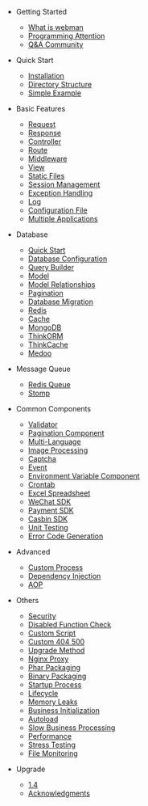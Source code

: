 - Getting Started

  - [What is webman](README.md)
  - [Programming Attention](attention.md)
  - [Q&A Community](help.md)

- Quick Start

  - [Installation](install.md)
  - [Directory Structure](directory.md)
  - [Simple Example](tutorial.md)

- Basic Features

  - [Request](request.md)
  - [Response](response.md)
  - [Controller](controller.md)
  - [Route](route.md)
  - [Middleware](middleware.md)
  - [View](view.md)
  - [Static Files](static.md)
  - [Session Management](session.md)
  - [Exception Handling](exception.md)
  - [Log](log.md)
  - [Configuration File](config.md)
  - [Multiple Applications](multiapp.md)

- Database

  - [Quick Start](db/tutorial.md)
  - [Database Configuration](db/config.md)
  - [Query Builder](db/queries.md)
  - [Model](db/model.md)
  - [Model Relationships](db/relationships.md)
  - [Pagination](db/paginator.md)
  - [Database Migration](db/migration.md)
  - [Redis](db/redis.md)
  - [Cache](db/cache.md)
  - [MongoDB](db/mongo.md)
  - [ThinkORM](db/thinkorm.md)
  - [ThinkCache](db/thinkcache.md)
  - [Medoo](db/medoo.md)

- Message Queue

  - [Redis Queue](queue/redis.md)
  - [Stomp](queue/stomp.md)

- Common Components

  - [Validator](components/validation.md)
  - [Pagination Component](components/paginator.md)
  - [Multi-Language](components/translation.md)
  - [Image Processing](components/image.md)
  - [Captcha](components/captcha.md)
  - [Event](components/event.md)
  - [Environment Variable Component](components/env.md)
  - [Crontab](components/crontab.md)
  - [Excel Spreadsheet](components/excel.md)
  - [WeChat SDK](components/wechat.md)
  - [Payment SDK](components/payment.md)
  - [Casbin SDK](components/casbin.md)
  - [Unit Testing](components/unitest.md)
  - [Error Code Generation](components/generate_error_code.md)

- Advanced

  - [Custom Process](process.md)
  - [Dependency Injection](di.md)
  - [AOP](aop.md)

- Others

  - [Security](others/security.md)
  - [Disabled Function Check](others/disable-function-check.md)
  - [Custom Script](others/scripts.md)
  - [Custom 404 500](others/custom-error-page.md)
  - [Upgrade Method](others/upgrade.md)
  - [Nginx Proxy](others/nginx-proxy.md)
  - [Phar Packaging](others/phar.md)
  - [Binary Packaging](others/bin.md)
  - [Startup Process](others/process.md)
  - [Lifecycle](others/lifecycle.md)
  - [Memory Leaks](others/memory-leak.md)
  - [Business Initialization](others/bootstrap.md)
  - [Autoload](others/autoload.md)
  - [Slow Business Processing](others/task.md)
  - [Performance](others/performance.md)
  - [Stress Testing](others/benchmarks.md)
  - [File Monitoring](others/monitor.md)

- Upgrade

  - [1.4](upgrade/1-4.md)
  - [Acknowledgments](thanks.md)